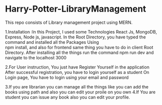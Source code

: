 # Harry-Potter-LibraryManagement

This repo consists of Library management project using MERN.

1.Installation :In this Project, I used some Technologies React Js, MongoDB, Express, Node js,    javascript.
In the Root Directory, you have typed the command and installed all the Packages Using      
npm install, and also for frontend same thing you have to do in client Root Directory. 
After installing all the things run the command npm run dev and navigate to the localhost 3000


2.For User instruction, You just have Register Yourself in the application  
After successful registration, you have to login yourself as a student
On Login page, You have to login using your email and password 


3.If you are librarian you can manage all the things like you can add the books using path and also you can edit your proile on you own
4.If You are student you can issue any book also you can edit your profile.

  
